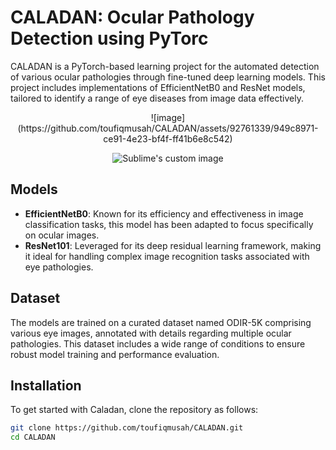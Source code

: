 # CALADAN: Ocular Pathology Detection using PyTorc

CALADAN is a PyTorch-based learning project for the automated detection of various ocular pathologies through fine-tuned deep learning models. This project includes implementations of EfficientNetB0 and ResNet models, tailored to identify a range of eye diseases from image data effectively.

<p align="center">
![image](https://github.com/toufiqmusah/CALADAN/assets/92761339/949c8971-ce91-4e23-bf4f-ff41b6e8c542)
</p>

<p align="center">
  <img src="https://github.com/toufiqmusah/CALADAN/assets/92761339/949c8971-ce91-4e23-bf4f-ff41b6e8c542" alt="Sublime's custom image"/>
</p>

## Models
- **EfficientNetB0**: Known for its efficiency and effectiveness in image classification tasks, this model has been adapted to focus specifically on ocular images.
- **ResNet101**: Leveraged for its deep residual learning framework, making it ideal for handling complex image recognition tasks associated with eye pathologies.

## Dataset
The models are trained on a curated dataset named ODIR-5K comprising various eye images, annotated with details regarding multiple ocular pathologies. This dataset includes a wide range of conditions to ensure robust model training and performance evaluation.

## Installation
To get started with Caladan, clone the repository as follows:

```bash
git clone https://github.com/toufiqmusah/CALADAN.git
cd CALADAN
